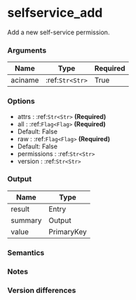 [//]: # (THE CONTENT BELOW IS GENERATED. DO NOT EDIT.)
# selfservice_add
Add a new self-service permission.

### Arguments
|Name|Type|Required
|-|-|-
|aciname|:ref:`Str<Str>`|True

### Options
* attrs : :ref:`Str<Str>` **(Required)**
* all : :ref:`Flag<Flag>` **(Required)**
 * Default: False
* raw : :ref:`Flag<Flag>` **(Required)**
 * Default: False
* permissions : :ref:`Str<Str>`
* version : :ref:`Str<Str>`

### Output
|Name|Type
|-|-
|result|Entry
|summary|Output
|value|PrimaryKey

[//]: # (ADD YOUR NOTES BELOW. THESE WILL BE PICKED EVERY TIME THE DOCS ARE REGENERATED. //end)
### Semantics

### Notes

### Version differences